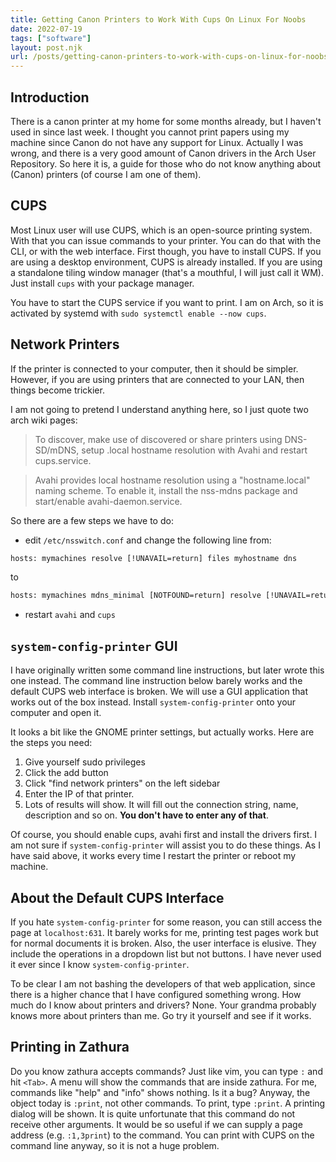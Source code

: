 ```yaml
---
title: Getting Canon Printers to Work With Cups On Linux For Noobs
date: 2022-07-19
tags: ["software"]
layout: post.njk
url: /posts/getting-canon-printers-to-work-with-cups-on-linux-for-noobs/index.html
---
```


## Introduction

There is a canon printer at my home for some months already, but I haven't used
in since last week. I thought you cannot print papers using my machine since Canon do
not have any support for Linux. Actually I was wrong, and there is a very good
amount of Canon drivers in the Arch User Repository. So here it is, a guide for
those who do not know anything about (Canon) printers (of course I am one of
them).

## CUPS

Most Linux user will use CUPS, which is an open-source printing system. With
that you can issue commands to your printer. You can do that with the CLI, or
with the web interface. First though, you have to install CUPS. If you are using
a desktop environment, CUPS is already installed. If you are using a standalone
tiling window manager (that's a mouthful, I will just call it WM). Just install
`cups` with your package manager.

You have to start the CUPS service if you want to print. I am on Arch, so it is
activated by systemd with `sudo systemctl enable --now cups`.

## Network Printers

If the printer is connected to your computer, then it should be simpler.
However, if you are using printers that are connected to your LAN, then things
become trickier.

I am not going to pretend I understand anything here, so I just quote two arch
wiki pages:

> To discover, make use of discovered or share printers using DNS-SD/mDNS, setup
> .local hostname resolution with Avahi and restart cups.service.

> Avahi provides local hostname resolution using a "hostname.local" naming
> scheme. To enable it, install the nss-mdns package and start/enable
> avahi-daemon.service.

So there are a few steps we have to do:

- edit `/etc/nsswitch.conf` and change the following line from:

```txt
hosts: mymachines resolve [!UNAVAIL=return] files myhostname dns
```

to

```txt
hosts: mymachines mdns_minimal [NOTFOUND=return] resolve [!UNAVAIL=return] files myhostname dns
```

- restart `avahi` and `cups`

## `system-config-printer` GUI

I have originally written some command line instructions, but later wrote this
one instead. The command line instruction below barely works and the default
CUPS web interface is broken. We will use a GUI application that works out of the box
instead. Install `system-config-printer` onto your computer and open it.

It looks a bit like the GNOME printer settings, but actually works. Here are the
steps you need:

1. Give yourself sudo privileges
2. Click the add button
3. Click "find network printers" on the left sidebar
4. Enter the IP of that printer.
5. Lots of results will show. It will fill out the connection string, name,
   description and so on. **You don't have to enter any of that**.

Of course, you should enable cups, avahi first and install the drivers first. I
am not sure if `system-config-printer` will assist you to do these things. As I
have said above, it works every time I restart the printer or reboot my machine.

## About the Default CUPS Interface

If you hate `system-config-printer` for some reason, you can still access the
page at `localhost:631`. It barely works for me, printing test pages work but
for normal documents it is broken. Also, the user interface is elusive. They
include the operations in a dropdown list but not buttons. I have never used it
ever since I know `system-config-printer`.

To be clear I am not bashing the developers of that web application, since there
is a higher chance that I have configured something wrong. How much do I know
about printers and drivers? None. Your grandma probably knows more about
printers than me. Go try it yourself and see if it works.

## Printing in Zathura

Do you know zathura accepts commands? Just like vim, you can type `:` and hit
`<Tab>`. A menu will show the commands that are inside zathura. For me, commands
like "help" and "info" shows nothing. Is it a bug? Anyway, the object today is
`:print`, not other commands. To print, type `:print`. A printing dialog will be
shown. It is quite unfortunate that this command do not receive other arguments.
It would be so useful if we can supply a page address (e.g. `:1,3print`) to the
command. You can print with CUPS on the command line anyway, so it is not a huge
problem.
